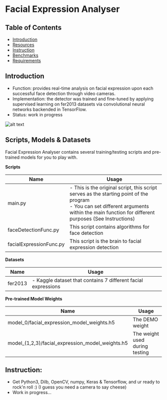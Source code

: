 # Facial Expression Analyser
  
  
## Table of Contents
* [Introduction](#Introduction)
* [Resources](#Resources)
* [Instruction](#Instruction)
* [Benchmarks](#Benchmarks)
* [Requirements](#Requirements)

## Introduction
* Function: provides real-time analysis on facial expression upon each successful face detection through video cameras.
* Implementation: the detector was trained and fine-tuned by applying supervised learning on fer2013 datasets via convolutional neural networks backended in TensorFlow.
* Status: work in progress

![alt text](https://camo.githubusercontent.com/1447b41176420ee6ca0232ea41891cf3af907be2/68747470733a2f2f692e696d6775722e636f6d2f434c37344a36352e706e67)

## Scripts, Models & Datasets
Facial Expression Analyser contains several training/testing scripts and pre-trained models for you to play with.

**Scripts**

Name | Usage
------------ | -------------
main.py | - This is the original script, this script serves as the starting point of the program <br> - You can set different arguments within the main function for different purposes (See Instructions)
faceDetectionFunc.py | This script contains algorithms for face detection
facialExpressionFunc.py | This script is the brain to facial expression detection

**Datasets**

Name | Usage
------------ | -------------
fer2013 | - Kaggle dataset that contains 7 different facial expressions

**Pre-trained Model Weights**

Name | Usage
------------ | -------------
model_0/facial_expression_model_weights.h5 | The DEMO weight
model_(1,2,3)/facial_expression_model_weights.h5 | The weight used during testing

## Instruction:
* Get Python3, Dilb, OpenCV, numpy, Keras & Tensorflow, and ur ready to rock'n roll :) (I guess you need a camera to say cheese)
* Work in progress...





